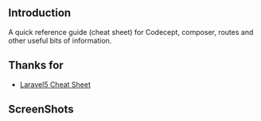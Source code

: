 ## Introduction

A quick reference guide (cheat sheet) for Codecept, composer, routes and other useful bits of information.

## Thanks for

* [Laravel5 Cheat Sheet](https://github.com/summerblue/laravel5-cheatsheet)

## ScreenShots
